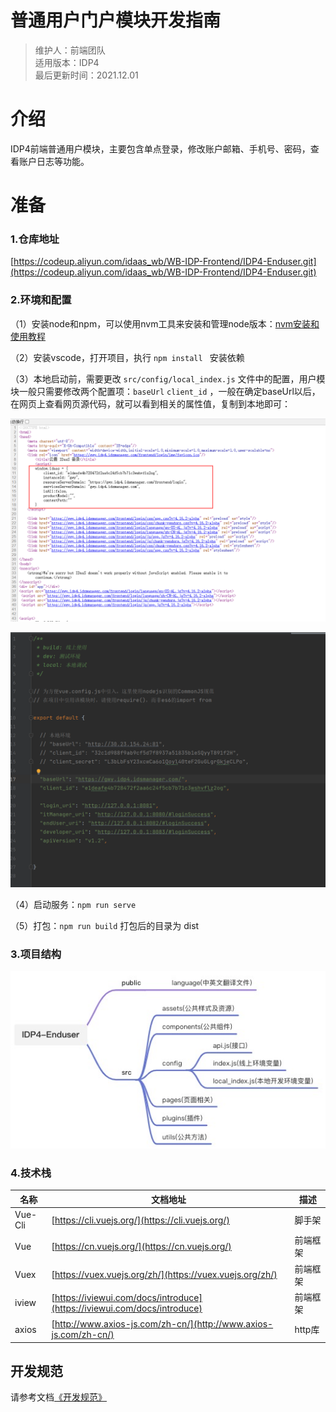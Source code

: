 # 普通用户门户模块开发指南

> 维护人：前端团队   
> 适用版本：IDP4   
> 最后更新时间：2021.12.01

# 介绍
IDP4前端普通用户模块，主要包含单点登录，修改账户邮箱、手机号、密码，查看账户日志等功能。

# 准备
### 1.仓库地址
[https://codeup.aliyun.com/idaas_wb/WB-IDP-Frontend/IDP4-Enduser.git](https://codeup.aliyun.com/idaas_wb/WB-IDP-Frontend/IDP4-Enduser.git)
​

### 2.环境和配置
（1）安装node和npm，可以使用nvm工具来安装和管理node版本：[nvm安装和使用教程](https://blog.csdn.net/qq_41866776/article/details/102664679)

（2）安装vscode，打开项目，执行 `npm install ` 安装依赖

（3）本地启动前，需要更改 `src/config/local_index.js` 文件中的配置，用户模块一般只需要修改两个配置项：`baseUrl`  `client_id` ，一般在确定baseUrl以后，在网页上查看网页源代码，就可以看到相关的属性值，复制到本地即可：

![image.png](resources/enduser-guide-1.png)


![image.png](resources/enduser-guide-2.png)

（4）启动服务：`npm run serve`

（5）打包：`npm run build`   打包后的目录为 dist


### 3.项目结构

![](resources/enduser-guide-3.jpg)

### 4.技术栈
| **名称** | **文档地址** | **描述** |
| --- | --- | --- |
| Vue-Cli | [https://cli.vuejs.org/](https://cli.vuejs.org/) | 脚手架 |
| Vue | [https://cn.vuejs.org/](https://cn.vuejs.org/) | 前端框架 |
| Vuex | [https://vuex.vuejs.org/zh/](https://vuex.vuejs.org/zh/) | 前端框架 |
| iview | [https://iviewui.com/docs/introduce](https://iviewui.com/docs/introduce) | 前端框架 |
| axios | [http://www.axios-js.com/zh-cn/](http://www.axios-js.com/zh-cn/) | http库 |

## 开发规范
请参考文档[《开发规范》](resources/阿里巴巴IDaaS前端开发规范.pdf)
  





